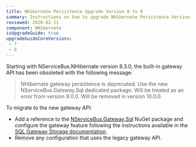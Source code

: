 ```yaml
---
title: NHibernate Persistence Upgrade Version 8 to 9
summary: Instructions on how to upgrade NHibernate Persistence Version 8 to 9.
reviewed: 2020-02-11
component: NHibernate
isUpgradeGuide: true
upgradeGuideCoreVersions:
 - 7
 - 8
---
```


Starting with NServiceBus.NHibernate version 8.3.0, the built-in gateway API has been obsoleted with the following message:

> NHibernate gateway persistence is deprecated. Use the new NServiceBus.Gateway.Sql dedicated package. Will be treated as an error from version 9.0.0. Will be removed in version 10.0.0.

To migrate to the new gateway API:

- Add a reference to the [NServiceBus.Gateway.Sql](https://www.nuget.org/packages/NServiceBus.Gateway.Sql) NuGet package and configure the gateway feature following the instructions available in the [SQL Gateway Storage documentation](/nservicebus/gateway/sql/).
- Remove any configuration that uses the legacy gateway API.
